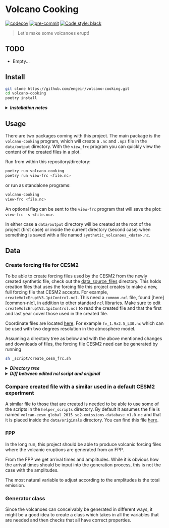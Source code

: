 # Volcano Cooking

[![codecov](https://codecov.io/gh/engeir/volcano-cooking/branch/main/graph/badge.svg?token=8I5VE7LYA4)](https://codecov.io/gh/engeir/volcano-cooking)
[![pre-commit](https://img.shields.io/badge/pre--commit-enabled-brightgreen?logo=pre-commit&logoColor=white)](https://github.com/pre-commit/pre-commit)
[![Code style: black](https://img.shields.io/badge/code%20style-black-000000.svg)](https://github.com/psf/black)

> Let's make some volcanoes erupt!

## TODO

-   Empty...

## Install

```sh
git clone https://github.com/engeir/volcano-cooking.git
cd volcano-cooking
poetry install
```

<details><summary><i><b>Installation notes</b></i></summary><br><ul>
The package <code>fppy</code> will not be installed properly since it is specified with
a path to a local copy. To install <code>fppy</code>, clone the <a
href="https://github.com/uit-cosmo/fppy">repo</a> and edit <code>pyproject.toml</code> by
changing the relative path to where you cloned <code>fppy</code>. Alternatively, you can
clone and install <code>fppy</code> into the virtual environment from the root of the
<code>fppy</code> repository with

```sh
pip install -e .
```
</ul></details>


## Usage

There are two packages coming with this project. The main package is the `volcano-cooking`
program, which will create a `.nc` and `.npz` file in the `data/output` directory. With
the `view_frc` program you can quickly view the content of the created files in a plot.

Run from within this repository/directory:
```sh
poetry run volcano-cooking
poetry run view-frc <file.nc>
```

or run as standalone programs:

```sh
volcano-cooking
view-frc <file.nc>
```

An optional flag can be sent to the `view-frc` program that will save the plot: `view-frc
-s <file.nc>`.

In either case a `data/output` directory will be created at the root of the project (first
case) or inside the current directory (second case) when something is saved with a file
named `synthetic_volcanoes_<date>.nc`.

## Data

### Create forcing file for CESM2

To be able to create forcing files used by the CESM2 from the newly created synthetic
file, check out the [data_source_files] directory. This holds creation files that uses the
forcing file this project creates to make a new, full forcing file that CESM2 accepts. For
example, `createVolcEruptV3.1piControl.ncl`. This need a `common.ncl` file, found
[here][common-nlc], in addition to other standard `ncl` libraries. Make sure to edit
`createVolcEruptV3.1piControl.ncl` to read the created file and that the first and last
year cover those used in the created file.

Coordinate files are located [here](coord-file). For example `fv_1.9x2.5_L30.nc` which can
be used with two degrees resolution in the atmosphere model.

Assuming a directory tree as below and with the above mentioned changes and downloads of
files, the forcing file CESM2 need can be generated by running

```sh
sh _script/create_cesm_frc.sh
```


<details><summary><i><b>Directory tree</b></i></summary><br><ul>

```
.
├── data
│   ├── originals
│   │   ├── createVolcEruptV3.1piControl.ncl
│   │   ├── createVolcEruptV3.1piControl.ncl.original
│   │   ├── fv_0.9x1.25_L30.nc
│   │   ├── fv_1.9x2.5_L30.nc
│   │   ├── volcan-eesm_global_2015_so2-emissions-database_v1.0.nc
│   └── output
│       ├── synthetic_volcanoes_20211126_1128.nc
│       └── synthetic_volcanoes_20211126_1128.npz
├── LICENSE
├── poetry.lock
├── pyproject.toml
├── README.md
├── _script
│   └── create_cesm_frc.sh
├── setup.cfg
├── src
│   └── ...
└── tests
    └── ...
```

</ul></details>

<details><summary><i><b>Diff between edited ncl script and original</b></i></summary><br><ul>

```diff
# diff data/originals/createVolcEruptV3.1piControl.ncl.original data/originals/createVolcEruptV3.1piControl.ncl
1c1
< load "$CODE_PATH/ncl/lib/common.ncl"
---
> load "/home/een023/programs/miniconda3/ncl/lib/common.ncl"
20,21c20,21
<   res="1deg"
<   print("Horizontal resolution not set; defaulting to 1deg (0.95x1.25). For 1.9x2.5: setenv resolution 2deg")
---
>   res="2deg"
>   print("Horizontal resolution not set; defaulting to 2deg (1.9x2.5). For 0.95x1.25: setenv resolution 1deg")
25c25
<   templateFilename = "/glade/work/mmills/inputdata/grids/coords_1.9x2.5_L88_c150828.nc"
---
>   templateFilename = getenv("COORDS2DEG")
28c28
<     templateFilename = "/glade/work/mmills/inputdata/grids/coords_0.95x1.25_L70_c150828.nc"
---
>     templateFilename = getenv("COORDS1DEG")
56,57c56,57
< filepath="/glade/work/mmills/data/VolcanEESM/"
< outfilepath="/glade/p/acom/acom-climate/cesm2/inputdata/atm/cam/chem/stratvolc/"
---
> filepath=getenv("SYNTH_FILE_DIR")+"/"
> outfilepath=getenv("DATA_OUT")+"/"
59,60c59,60
< infilename   ="volcan-eesm_global_2015_so2-emissions-database_v3.1_c180414"
< infiletype = "nc"
---
> infilename = getenv("SYNTH_BASE")
> infiletype = getenv("SYNTH_EXT")
62c62
< outfilename="VolcanEESMv3.10_piControl_SO2_"+firstYear+"-"+lastYear+"average"
---
> outfilename="VolcanEESMvEnger_piControl_SO2_"+firstYear+"-"+lastYear+"average"
```

</ul></details>

### Compare created file with a similar used in a default CESM2 experiment

A similar file to those that are created is needed to be able to use some of the scripts
in the `helper_scripts` directory. By default it assumes the file is named
`volcan-eesm_global_2015_so2-emissions-database_v1.0.nc` and that it is placed inside the
`data/originals` directory. You can find this file [here](volc-frc).

### FPP

In the long run, this project should be able to produce volcanic forcing files where the
volcanic eruptions are generated from an FPP.

From the FPP we get arrival times and amplitudes. While it is obvious how the arrival
times should be input into the generation process, this is not the case with the
amplitudes.

The most natural variable to adjust according to the amplitudes is the total emission.

### Generator class

Since the volcanoes can conceivably be generated in different ways, it might be a good
idea to create a class which takes in all the variables that are needed and then checks
that all have correct properties.

[data_source_files]: https://svn.code.sf.net/p/codescripts/code/trunk/ncl/emission
[common-ncl]: http://svn.code.sf.net/p/codescripts/code/trunk/ncl/lib/common.ncl
[coord-file]: https://svn-ccsm-inputdata.cgd.ucar.edu/trunk/inputdata/atm/cam/coords/
[vold-frc]: http://catalogue.ceda.ac.uk/uuid/bfbd5ec825fa422f9a858b14ae7b2a0d

